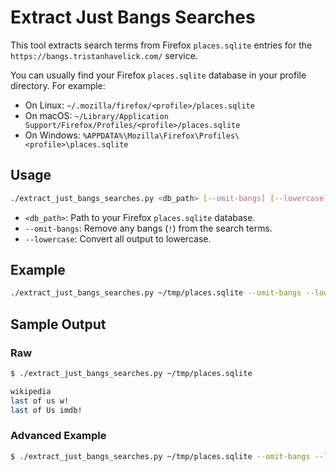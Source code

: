 # Extract Just Bangs Searches

This tool extracts search terms from Firefox `places.sqlite` entries for the `https://bangs.tristanhavelick.com/` service.

You can usually find your Firefox `places.sqlite` database in your profile directory. For example:
- On Linux: `~/.mozilla/firefox/<profile>/places.sqlite`
- On macOS: `~/Library/Application Support/Firefox/Profiles/<profile>/places.sqlite`
- On Windows: `%APPDATA%\Mozilla\Firefox\Profiles\<profile>\places.sqlite`

## Usage

```bash
./extract_just_bangs_searches.py <db_path> [--omit-bangs] [--lowercase]
```

- `<db_path>`: Path to your Firefox `places.sqlite` database.
- `--omit-bangs`: Remove any bangs (`!`) from the search terms.
- `--lowercase`: Convert all output to lowercase.

## Example

```bash
./extract_just_bangs_searches.py ~/tmp/places.sqlite --omit-bangs --lowercase | sort | uniq -c | sort -r | less
```

## Sample Output

### Raw

```bash
$ ./extract_just_bangs_searches.py ~/tmp/places.sqlite

wikipedia
last of us w!
last of Us imdb!
```

### Advanced Example

```bash
$ ./extract_just_bangs_searches.py ~/tmp/places.sqlite --omit-bangs --lowercase | sort | uniq -c | sort -r | less
```

